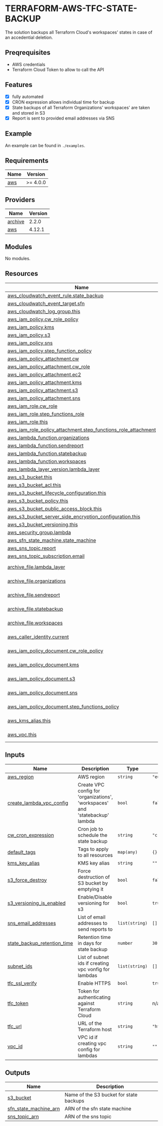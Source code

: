 # TERRAFORM-AWS-TFC-STATE-BACKUP

The solution backups all Terraform Cloud's workspaces' states in case of an accedential deletion.

## Preqrequisites

- AWS credentials
- Terraform Cloud Token to allow to call the API

## Features

- [x] fully automated
- [x] CRON expression allows individual time for backup
- [x] State backups of all Terraform Organizations' workspaces' are taken and stored in S3
- [x] Report is sent to provided email addresses via SNS

## Example

An example can be found in `./examples`.

<!-- BEGINNING OF PRE-COMMIT-TERRAFORM DOCS HOOK -->
## Requirements

| Name | Version |
|------|---------|
| <a name="requirement_aws"></a> [aws](#requirement\_aws) | >= 4.0.0 |

## Providers

| Name | Version |
|------|---------|
| <a name="provider_archive"></a> [archive](#provider\_archive) | 2.2.0 |
| <a name="provider_aws"></a> [aws](#provider\_aws) | 4.12.1 |

## Modules

No modules.

## Resources

| Name | Type |
|------|------|
| [aws_cloudwatch_event_rule.state_backup](https://registry.terraform.io/providers/hashicorp/aws/latest/docs/resources/cloudwatch_event_rule) | resource |
| [aws_cloudwatch_event_target.sfn](https://registry.terraform.io/providers/hashicorp/aws/latest/docs/resources/cloudwatch_event_target) | resource |
| [aws_cloudwatch_log_group.this](https://registry.terraform.io/providers/hashicorp/aws/latest/docs/resources/cloudwatch_log_group) | resource |
| [aws_iam_policy.cw_role_policy](https://registry.terraform.io/providers/hashicorp/aws/latest/docs/resources/iam_policy) | resource |
| [aws_iam_policy.kms](https://registry.terraform.io/providers/hashicorp/aws/latest/docs/resources/iam_policy) | resource |
| [aws_iam_policy.s3](https://registry.terraform.io/providers/hashicorp/aws/latest/docs/resources/iam_policy) | resource |
| [aws_iam_policy.sns](https://registry.terraform.io/providers/hashicorp/aws/latest/docs/resources/iam_policy) | resource |
| [aws_iam_policy.step_function_policy](https://registry.terraform.io/providers/hashicorp/aws/latest/docs/resources/iam_policy) | resource |
| [aws_iam_policy_attachment.cw](https://registry.terraform.io/providers/hashicorp/aws/latest/docs/resources/iam_policy_attachment) | resource |
| [aws_iam_policy_attachment.cw_role](https://registry.terraform.io/providers/hashicorp/aws/latest/docs/resources/iam_policy_attachment) | resource |
| [aws_iam_policy_attachment.ec2](https://registry.terraform.io/providers/hashicorp/aws/latest/docs/resources/iam_policy_attachment) | resource |
| [aws_iam_policy_attachment.kms](https://registry.terraform.io/providers/hashicorp/aws/latest/docs/resources/iam_policy_attachment) | resource |
| [aws_iam_policy_attachment.s3](https://registry.terraform.io/providers/hashicorp/aws/latest/docs/resources/iam_policy_attachment) | resource |
| [aws_iam_policy_attachment.sns](https://registry.terraform.io/providers/hashicorp/aws/latest/docs/resources/iam_policy_attachment) | resource |
| [aws_iam_role.cw_role](https://registry.terraform.io/providers/hashicorp/aws/latest/docs/resources/iam_role) | resource |
| [aws_iam_role.step_functions_role](https://registry.terraform.io/providers/hashicorp/aws/latest/docs/resources/iam_role) | resource |
| [aws_iam_role.this](https://registry.terraform.io/providers/hashicorp/aws/latest/docs/resources/iam_role) | resource |
| [aws_iam_role_policy_attachment.step_functions_role_attachment](https://registry.terraform.io/providers/hashicorp/aws/latest/docs/resources/iam_role_policy_attachment) | resource |
| [aws_lambda_function.organizations](https://registry.terraform.io/providers/hashicorp/aws/latest/docs/resources/lambda_function) | resource |
| [aws_lambda_function.sendreport](https://registry.terraform.io/providers/hashicorp/aws/latest/docs/resources/lambda_function) | resource |
| [aws_lambda_function.statebackup](https://registry.terraform.io/providers/hashicorp/aws/latest/docs/resources/lambda_function) | resource |
| [aws_lambda_function.workspaces](https://registry.terraform.io/providers/hashicorp/aws/latest/docs/resources/lambda_function) | resource |
| [aws_lambda_layer_version.lambda_layer](https://registry.terraform.io/providers/hashicorp/aws/latest/docs/resources/lambda_layer_version) | resource |
| [aws_s3_bucket.this](https://registry.terraform.io/providers/hashicorp/aws/latest/docs/resources/s3_bucket) | resource |
| [aws_s3_bucket_acl.this](https://registry.terraform.io/providers/hashicorp/aws/latest/docs/resources/s3_bucket_acl) | resource |
| [aws_s3_bucket_lifecycle_configuration.this](https://registry.terraform.io/providers/hashicorp/aws/latest/docs/resources/s3_bucket_lifecycle_configuration) | resource |
| [aws_s3_bucket_policy.this](https://registry.terraform.io/providers/hashicorp/aws/latest/docs/resources/s3_bucket_policy) | resource |
| [aws_s3_bucket_public_access_block.this](https://registry.terraform.io/providers/hashicorp/aws/latest/docs/resources/s3_bucket_public_access_block) | resource |
| [aws_s3_bucket_server_side_encryption_configuration.this](https://registry.terraform.io/providers/hashicorp/aws/latest/docs/resources/s3_bucket_server_side_encryption_configuration) | resource |
| [aws_s3_bucket_versioning.this](https://registry.terraform.io/providers/hashicorp/aws/latest/docs/resources/s3_bucket_versioning) | resource |
| [aws_security_group.lambda](https://registry.terraform.io/providers/hashicorp/aws/latest/docs/resources/security_group) | resource |
| [aws_sfn_state_machine.state_machine](https://registry.terraform.io/providers/hashicorp/aws/latest/docs/resources/sfn_state_machine) | resource |
| [aws_sns_topic.report](https://registry.terraform.io/providers/hashicorp/aws/latest/docs/resources/sns_topic) | resource |
| [aws_sns_topic_subscription.email](https://registry.terraform.io/providers/hashicorp/aws/latest/docs/resources/sns_topic_subscription) | resource |
| [archive_file.lambda_layer](https://registry.terraform.io/providers/hashicorp/archive/latest/docs/data-sources/file) | data source |
| [archive_file.organizations](https://registry.terraform.io/providers/hashicorp/archive/latest/docs/data-sources/file) | data source |
| [archive_file.sendreport](https://registry.terraform.io/providers/hashicorp/archive/latest/docs/data-sources/file) | data source |
| [archive_file.statebackup](https://registry.terraform.io/providers/hashicorp/archive/latest/docs/data-sources/file) | data source |
| [archive_file.workspaces](https://registry.terraform.io/providers/hashicorp/archive/latest/docs/data-sources/file) | data source |
| [aws_caller_identity.current](https://registry.terraform.io/providers/hashicorp/aws/latest/docs/data-sources/caller_identity) | data source |
| [aws_iam_policy_document.cw_role_policy](https://registry.terraform.io/providers/hashicorp/aws/latest/docs/data-sources/iam_policy_document) | data source |
| [aws_iam_policy_document.kms](https://registry.terraform.io/providers/hashicorp/aws/latest/docs/data-sources/iam_policy_document) | data source |
| [aws_iam_policy_document.s3](https://registry.terraform.io/providers/hashicorp/aws/latest/docs/data-sources/iam_policy_document) | data source |
| [aws_iam_policy_document.sns](https://registry.terraform.io/providers/hashicorp/aws/latest/docs/data-sources/iam_policy_document) | data source |
| [aws_iam_policy_document.step_functions_policy](https://registry.terraform.io/providers/hashicorp/aws/latest/docs/data-sources/iam_policy_document) | data source |
| [aws_kms_alias.this](https://registry.terraform.io/providers/hashicorp/aws/latest/docs/data-sources/kms_alias) | data source |
| [aws_vpc.this](https://registry.terraform.io/providers/hashicorp/aws/latest/docs/data-sources/vpc) | data source |

## Inputs

| Name | Description | Type | Default | Required |
|------|-------------|------|---------|:--------:|
| <a name="input_aws_region"></a> [aws\_region](#input\_aws\_region) | AWS region | `string` | `"eu-central-1"` | no |
| <a name="input_create_lambda_vpc_config"></a> [create\_lambda\_vpc\_config](#input\_create\_lambda\_vpc\_config) | Create VPC config for 'organizations', 'workspaces' and 'statebackup' lambda | `bool` | `false` | no |
| <a name="input_cw_cron_expression"></a> [cw\_cron\_expression](#input\_cw\_cron\_expression) | Cron job to schedule the state backup | `string` | `"cron(0 23 * * ? *)"` | no |
| <a name="input_default_tags"></a> [default\_tags](#input\_default\_tags) | Tags to apply to all resources | `map(any)` | `{}` | no |
| <a name="input_kms_key_alias"></a> [kms\_key\_alias](#input\_kms\_key\_alias) | KMS key alias | `string` | `""` | no |
| <a name="input_s3_force_destroy"></a> [s3\_force\_destroy](#input\_s3\_force\_destroy) | Force destruction of S3 bucket by emptying it | `bool` | `false` | no |
| <a name="input_s3_versioning_is_enabled"></a> [s3\_versioning\_is\_enabled](#input\_s3\_versioning\_is\_enabled) | Enable/Disable versioning for s3 | `bool` | `true` | no |
| <a name="input_sns_email_addresses"></a> [sns\_email\_addresses](#input\_sns\_email\_addresses) | List of email addresses to send reports to | `list(string)` | `[]` | no |
| <a name="input_state_backup_retention_time"></a> [state\_backup\_retention\_time](#input\_state\_backup\_retention\_time) | Retention time in days for state backup | `number` | `30` | no |
| <a name="input_subnet_ids"></a> [subnet\_ids](#input\_subnet\_ids) | List of subnet ids if creating vpc vonfig for lambdas | `list(string)` | `[]` | no |
| <a name="input_tfc_ssl_verify"></a> [tfc\_ssl\_verify](#input\_tfc\_ssl\_verify) | Enable HTTPS | `bool` | `true` | no |
| <a name="input_tfc_token"></a> [tfc\_token](#input\_tfc\_token) | Token for authenticating against Terraform Cloud | `string` | n/a | yes |
| <a name="input_tfc_url"></a> [tfc\_url](#input\_tfc\_url) | URL of the Terraform host | `string` | `"https://app.terraform.io"` | no |
| <a name="input_vpc_id"></a> [vpc\_id](#input\_vpc\_id) | VPC id if creating vpc config for lambdas | `string` | `""` | no |

## Outputs

| Name | Description |
|------|-------------|
| <a name="output_s3_bucket"></a> [s3\_bucket](#output\_s3\_bucket) | Name of the S3 bucket for state backups |
| <a name="output_sfn_state_machine_arn"></a> [sfn\_state\_machine\_arn](#output\_sfn\_state\_machine\_arn) | ARN of the sfn state machine |
| <a name="output_sns_topic_arn"></a> [sns\_topic\_arn](#output\_sns\_topic\_arn) | ARN of the sns topic |
<!-- END OF PRE-COMMIT-TERRAFORM DOCS HOOK -->
